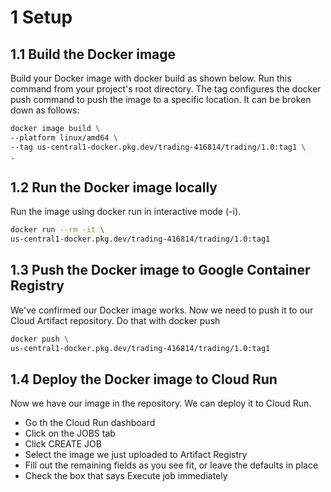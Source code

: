 # 1 Setup

## 1.1 Build the Docker image

Build your Docker image with docker build as shown below. Run this command from your project's root directory.
The tag configures the docker push command to push the image to a specific location. It can be broken down as follows:

```bash
docker image build \
--platform linux/amd64 \
--tag us-central1-docker.pkg.dev/trading-416814/trading/1.0:tag1 \
.
```

## 1.2 Run the Docker image locally

Run the image using docker run in interactive mode (-i).

```bash
docker run --rm -it \
us-central1-docker.pkg.dev/trading-416814/trading/1.0:tag1
```

## 1.3 Push the Docker image to Google Container Registry

We've confirmed our Docker image works. Now we need to push it to our Cloud Artifact repository. Do that with docker push

```bash
docker push \
us-central1-docker.pkg.dev/trading-416814/trading/1.0:tag1
```

## 1.4 Deploy the Docker image to Cloud Run

Now we have our image in the repository. We can deploy it to Cloud Run.

- Go th the Cloud Run dashboard
- Click on the JOBS tab
- Click CREATE JOB
- Select the image we just uploaded to Artifact Registry
- Fill out the remaining fields as you see fit, or leave the defaults in place
- Check the box that says Execute job immediately
